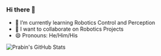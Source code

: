 ### Hi there 👋
<!-- - 🔭 I’m currently working on ... -->
<!-- - 🤔 I’m looking for help with ... -->
<!-- - 💬 Ask me about ... -->
<!-- - 📫 How to reach me: ... -->
<!-- - ⚡ Fun fact: ... -->
- 🌱 I’m currently learning Robotics Control and Perception
- :handshake: I want to collaborate on Robotics Projects
- 😄 Pronouns: He/Him/His

![Prabin's GitHub Stats](https://github-readme-stats.vercel.app/api?username=prabinrath&show_icons=true&hide_border=true)
